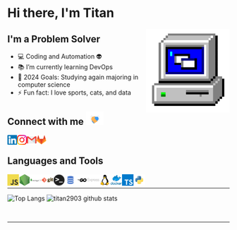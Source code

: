 # Hi there, I'm Titan

<img align="right" alt="PC GIF" src="https://github.com/titan2903/titan2903/blob/main/Assets/PC.gif" width="190" />

## I'm a Problem Solver

- 💻 Coding and Automation 👽
- 📚 I’m currently learning DevOps 
- 🥅 2024 Goals: Studying again majoring in computer science
- ⚡ Fun fact: I love sports, cats, and data

## Connect with me <img src="https://github.com/titan2903/titan2903/blob/main/Assets/Handshake.gif" width="40px" height="30px">

[<img align="left" alt="LinkedIn" width="22px" src="https://github.com/titan2903/titan2903/blob/main/Assets/Linkedin.svg" />][linkedin]
[<img align="left" alt="Instagram" width="22px" src="https://github.com/titan2903/titan2903/blob/main/Assets/Instagram.svg" />][instagram]
[<img align="left" alt="Gmail" width="22px" src="https://github.com/titan2903/titan2903/blob/main/Assets/Gmail.svg" />][gmail]
[<img align="left" alt="Gmail" width="22px" src="https://github.com/titan2903/titan2903/blob/main/Assets/gitlab-icon.svg" />][gitlab]

<br />

## Languages and Tools

<img align="left" alt="JavaScript" width="26px" src="https://raw.githubusercontent.com/github/explore/80688e429a7d4ef2fca1e82350fe8e3517d3494d/topics/javascript/javascript.png" />
<img align="left" alt="Node.js" width="26px" src="https://raw.githubusercontent.com/github/explore/80688e429a7d4ef2fca1e82350fe8e3517d3494d/topics/nodejs/nodejs.png" />
<img align="left" alt="MongoDB" width="26px" src="https://raw.githubusercontent.com/github/explore/80688e429a7d4ef2fca1e82350fe8e3517d3494d/topics/mongodb/mongodb.png" />
<img align="left" alt="Git" width="26px" src="https://raw.githubusercontent.com/github/explore/80688e429a7d4ef2fca1e82350fe8e3517d3494d/topics/git/git.png" />
<img align="left" alt="Terminal" width="26px" src="https://raw.githubusercontent.com/github/explore/80688e429a7d4ef2fca1e82350fe8e3517d3494d/topics/terminal/terminal.png" />
<img align="left" alt="SQL" width="26px" src="https://raw.githubusercontent.com/github/explore/80688e429a7d4ef2fca1e82350fe8e3517d3494d/topics/sql/sql.png" />
<img align="left" alt="Go" width="26px" src="https://raw.githubusercontent.com/github/explore/78df643247d429f6cc873026c0622819ad797942/topics/go/go.png" />
<img align="left" alt="Express" width="26px" src="https://raw.githubusercontent.com/github/explore/78df643247d429f6cc873026c0622819ad797942/topics/express/express.png" />
<img align="left" alt="Linux" width="26px" src="https://raw.githubusercontent.com/github/explore/78df643247d429f6cc873026c0622819ad797942/topics/linux/linux.png" />
<img align="left" alt="Docker" width="26px" src="https://raw.githubusercontent.com/github/explore/78df643247d429f6cc873026c0622819ad797942/topics/docker/docker.png" />
<img align="left" alt="Typescript" width="26px" src="https://raw.githubusercontent.com/github/explore/78df643247d429f6cc873026c0622819ad797942/topics/typescript/typescript.png" />
<img align="left" alt="Typescript" width="26px" src="https://raw.githubusercontent.com/github/explore/78df643247d429f6cc873026c0622819ad797942/topics/python/python.png" />

<br />

---

![Top Langs](https://github-readme-stats.vercel.app/api/top-langs/?username=titan2903&hide=html&layout=compact)
![titan2903 github stats](https://github-readme-stats.vercel.app/api?username=titan2903&show_icons=true&count_private=true&show_icons=true&theme=onedark)

<br />

---

[instagram]: https://www.instagram.com/i_amdevelop/
[linkedin]: https://www.linkedin.com/in/titanio-yudista-153b79192/
[gmail]: mailto:titanioyudista98@gmail.com
[gitlab]: https://gitlab.com/titan03
